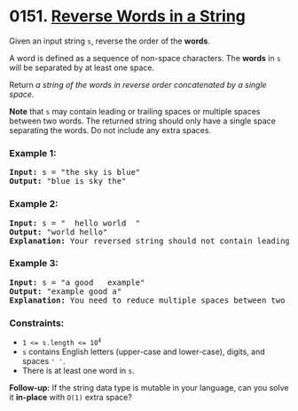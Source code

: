 # 0151. [Reverse Words in a String](https://leetcode.com/problems/reverse-words-in-a-string/?envType=study-plan-v2&id=leetcode-75)

Given an input string `s`, reverse the order of the **words**.

A word is defined as a sequence of non-space characters. The **words** in `s` will be separated by at least one space.

Return _a string of the words in reverse order concatenated by a single space._

**Note** that `s` may contain leading or trailing spaces or multiple spaces between two words. The returned string should only have a single space separating the words. Do not include any extra spaces.

### **Example 1:**

<pre>
<strong>Input:</strong> s = "the sky is blue"
<strong>Output:</strong> "blue is sky the"
</pre>

### **Example 2:**

<pre>
<strong>Input:</strong> s = "  hello world  "
<strong>Output:</strong> "world hello"
<strong>Explanation:</strong> Your reversed string should not contain leading or trailing spaces.
</pre>

### **Example 3:**

<pre>
<strong>Input:</strong> s = "a good   example"
<strong>Output:</strong> "example good a"
<strong>Explanation:</strong> You need to reduce multiple spaces between two words to a single space in the reversed string.
</pre>

### **Constraints:**

- <code>1 <= s.length <= 10<sup>4</sup></code>
- `s` contains English letters (upper-case and lower-case), digits, and spaces `' '`.
- There is at least one word in `s`.

**Follow-up:** If the string data type is mutable in your language, can you solve it **in-place** with `O(1)` extra space?
